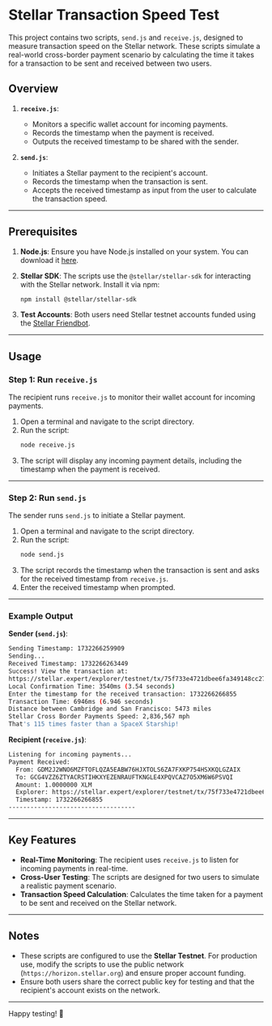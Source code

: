 # Stellar Transaction Speed Test

This project contains two scripts, `send.js` and `receive.js`, designed to measure transaction speed on the Stellar network. These scripts simulate a real-world cross-border payment scenario by calculating the time it takes for a transaction to be sent and received between two users.

## Overview

1. **`receive.js`**:
   - Monitors a specific wallet account for incoming payments.
   - Records the timestamp when the payment is received.
   - Outputs the received timestamp to be shared with the sender.

2. **`send.js`**:
   - Initiates a Stellar payment to the recipient's account.
   - Records the timestamp when the transaction is sent.
   - Accepts the received timestamp as input from the user to calculate the transaction speed.

---

## Prerequisites

1. **Node.js**:
   Ensure you have Node.js installed on your system. You can download it [here](https://nodejs.org/).

2. **Stellar SDK**:
   The scripts use the `@stellar/stellar-sdk` for interacting with the Stellar network. Install it via npm:
   ```bash
   npm install @stellar/stellar-sdk
   ```

3. **Test Accounts**:
   Both users need Stellar testnet accounts funded using the [Stellar Friendbot](https://developers.stellar.org/docs/tutorials/create-account/#create-a-test-account).

---

## Usage

### Step 1: Run `receive.js`

The recipient runs `receive.js` to monitor their wallet account for incoming payments.

1. Open a terminal and navigate to the script directory.
2. Run the script:
   ```bash
   node receive.js
   ```
3. The script will display any incoming payment details, including the timestamp when the payment is received.

---

### Step 2: Run `send.js`

The sender runs `send.js` to initiate a Stellar payment.

1. Open a terminal and navigate to the script directory.
2. Run the script:
   ```bash
   node send.js
   ```
3. The script records the timestamp when the transaction is sent and asks for the received timestamp from `receive.js`. 
4. Enter the received timestamp when prompted.

---

### Example Output

**Sender (`send.js`)**:
```bash
Sending Timestamp: 1732266259909
Sending...
Received Timestamp: 1732266263449
Success! View the transaction at:
https://stellar.expert/explorer/testnet/tx/75f733e4721dbee6fa349148cc2762ddbeeaf1547de49d81f282af4a1e053475
Local Confirmation Time: 3540ms (3.54 seconds)
Enter the timestamp for the received transaction: 1732266266855
Transaction Time: 6946ms (6.946 seconds)
Distance between Cambridge and San Francisco: 5473 miles
Stellar Cross Border Payments Speed: 2,836,567 mph
That's 115 times faster than a SpaceX Starship!
```

**Recipient (`receive.js`)**:
```bash
Listening for incoming payments...
Payment Received:
  From: GDM2J2WNO6MZFTOFLQZA5EABW76HJXTOLS6ZA7FXKP754HSXKQLGZAIX
  To: GCG4VZZ6ZTYACRSTIHKXYEZENRAUFTKNGLE4XPQVCAZ7O5XM6W6PSVQI
  Amount: 1.0000000 XLM
  Explorer: https://stellar.expert/explorer/testnet/tx/75f733e4721dbee6fa349148cc2762ddbeeaf1547de49d81f282af4a1e053475
  Timestamp: 1732266266855
-----------------------------------
```

---

## Key Features

- **Real-Time Monitoring**: The recipient uses `receive.js` to listen for incoming payments in real-time.
- **Cross-User Testing**: The scripts are designed for two users to simulate a realistic payment scenario.
- **Transaction Speed Calculation**: Calculates the time taken for a payment to be sent and received on the Stellar network.

---

## Notes

- These scripts are configured to use the **Stellar Testnet**. For production use, modify the scripts to use the public network (`https://horizon.stellar.org`) and ensure proper account funding.
- Ensure both users share the correct public key for testing and that the recipient's account exists on the network.

---

Happy testing! 🚀